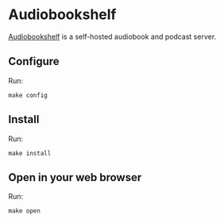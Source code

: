 # Audiobookshelf

[Audiobookshelf](https://github.com/advplyr/audiobookshelf)
is a self-hosted audiobook and podcast server.

## Configure

Run:

```
make config
```

## Install

Run:

```
make install
```

## Open in your web browser

Run:

```
make open
```
